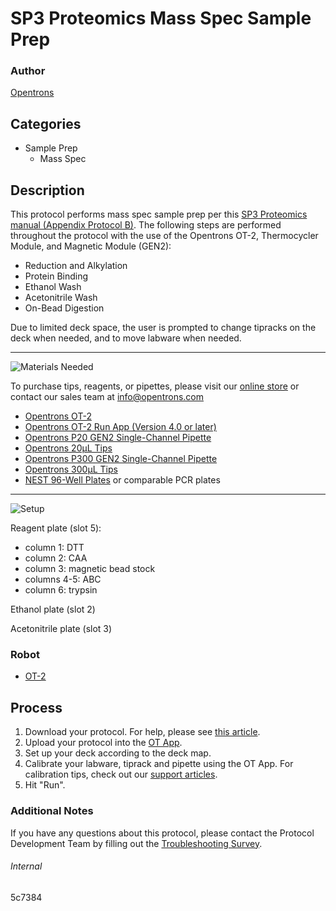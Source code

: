 # SP3 Proteomics Mass Spec Sample Prep

### Author
[Opentrons](https://opentrons.com/)

## Categories
* Sample Prep
	* Mass Spec


## Description
This protocol performs mass spec sample prep per this [SP3 Proteomics manual (Appendix Protocol B)](https://www.embopress.org/action/downloadSupplement?doi=10.15252%2Fmsb.20199111&file=msb199111-sup-0001-Appendix.pdf). The following steps are performed throughout the protocol with the use of the Opentrons OT-2, Thermocycler Module, and Magnetic Module (GEN2):

* Reduction and Alkylation
* Protein Binding
* Ethanol Wash
* Acetonitrile Wash
* On-Bead Digestion

Due to limited deck space, the user is prompted to change tipracks on the deck when needed, and to move labware when needed.

---
![Materials Needed](https://s3.amazonaws.com/opentrons-protocol-library-website/custom-README-images/001-General+Headings/materials.png)

To purchase tips, reagents, or pipettes, please visit our [online store](https://shop.opentrons.com/) or contact our sales team at [info@opentrons.com](mailto:info@opentrons.com)

* [Opentrons OT-2](https://shop.opentrons.com/collections/ot-2-robot/products/ot-2)
* [Opentrons OT-2 Run App (Version 4.0 or later)](https://opentrons.com/ot-app/)
* [Opentrons P20 GEN2 Single-Channel Pipette](https://shop.opentrons.com/collections/ot-2-pipettes)
* [Opentrons 20µL Tips](https://shop.opentrons.com/collections/opentrons-tips/products/opentrons-10ul-tips)
* [Opentrons P300 GEN2 Single-Channel Pipette](https://shop.opentrons.com/collections/ot-2-pipettes)
* [Opentrons 300µL Tips](https://shop.opentrons.com/collections/opentrons-tips/products/opentrons-30ul-tips)
* [NEST 96-Well Plates](https://shop.opentrons.com/collections/verified-labware/products/nest-0-1-ml-96-well-pcr-plate-full-skirt) or comparable PCR plates


---
![Setup](https://s3.amazonaws.com/opentrons-protocol-library-website/custom-README-images/001-General+Headings/Setup.png)

Reagent plate (slot 5):
* column 1: DTT
* column 2: CAA
* column 3: magnetic bead stock
* columns 4-5: ABC
* column 6: trypsin

Ethanol plate (slot 2)

Acetonitrile plate (slot 3)

### Robot
* [OT-2](https://opentrons.com/ot-2)

## Process

1. Download your protocol. For help, please see [this article](https://support.opentrons.com/en/articles/3136506-using-labware-in-your-protocols).
2. Upload your protocol into the [OT App](https://opentrons.com/ot-app).
3. Set up your deck according to the deck map.
4. Calibrate your labware, tiprack and pipette using the OT App. For calibration tips, check out our [support articles](https://support.opentrons.com/en/collections/1559720-guide-for-getting-started-with-the-ot-2).
5. Hit "Run".

### Additional Notes
If you have any questions about this protocol, please contact the Protocol Development Team by filling out the [Troubleshooting Survey](https://protocol-troubleshooting.paperform.co/).

###### Internal
5c7384

